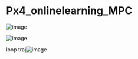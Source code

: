 # Px4_onlinelearning_MPC

![image](https://user-images.githubusercontent.com/68323567/201631293-76cd3086-8786-4ebe-87b0-e01136a4e449.png)

![image](https://user-images.githubusercontent.com/68323567/201631207-90137468-b07b-497b-bd42-325b7a0729aa.png)

loop traj![image](https://user-images.githubusercontent.com/68323567/201630116-7ec621ca-27e8-4fc6-a493-cd495ea116b9.png)
